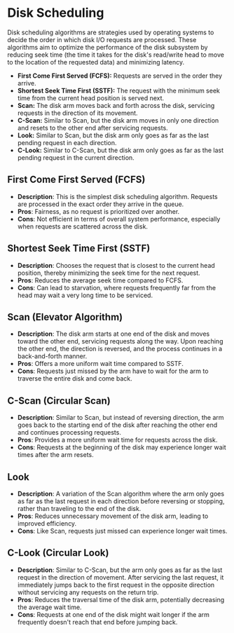 # Disk Scheduling

Disk scheduling algorithms are strategies used by operating systems to decide the order in which disk I/O requests are processed. These algorithms aim to optimize the performance of the disk subsystem by reducing seek time (the time it takes for the disk's read/write head to move to the location of the requested data) and minimizing latency.

- **First Come First Served (FCFS):** Requests are served in the order they arrive.
- **Shortest Seek Time First (SSTF):** The request with the minimum seek time from the current head position is served next.
- **Scan:** The disk arm moves back and forth across the disk, servicing requests in the direction of its movement.
- **C-Scan:** Similar to Scan, but the disk arm moves in only one direction and resets to the other end after servicing requests.
- **Look:** Similar to Scan, but the disk arm only goes as far as the last pending request in each direction.
- **C-Look:** Similar to C-Scan, but the disk arm only goes as far as the last pending request in the current direction.

## **First Come First Served (FCFS)**

- **Description**: This is the simplest disk scheduling algorithm. Requests are processed in the exact order they arrive in the queue.
- **Pros**: Fairness, as no request is prioritized over another.
- **Cons**: Not efficient in terms of overall system performance, especially when requests are scattered across the disk.

## **Shortest Seek Time First (SSTF)**

- **Description**: Chooses the request that is closest to the current head position, thereby minimizing the seek time for the next request.
- **Pros**: Reduces the average seek time compared to FCFS.
- **Cons**: Can lead to starvation, where requests frequently far from the head may wait a very long time to be serviced.

## **Scan (Elevator Algorithm)**

- **Description**: The disk arm starts at one end of the disk and moves toward the other end, servicing requests along the way. Upon reaching the other end, the direction is reversed, and the process continues in a back-and-forth manner.
- **Pros**: Offers a more uniform wait time compared to SSTF.
- **Cons**: Requests just missed by the arm have to wait for the arm to traverse the entire disk and come back.

## **C-Scan (Circular Scan)**

- **Description**: Similar to Scan, but instead of reversing direction, the arm goes back to the starting end of the disk after reaching the other end and continues processing requests.
- **Pros**: Provides a more uniform wait time for requests across the disk.
- **Cons**: Requests at the beginning of the disk may experience longer wait times after the arm resets.

## **Look**

- **Description**: A variation of the Scan algorithm where the arm only goes as far as the last request in each direction before reversing or stopping, rather than traveling to the end of the disk.
- **Pros**: Reduces unnecessary movement of the disk arm, leading to improved efficiency.
- **Cons**: Like Scan, requests just missed can experience longer wait times.

## **C-Look (Circular Look)**

- **Description**: Similar to C-Scan, but the arm only goes as far as the last request in the direction of movement. After servicing the last request, it immediately jumps back to the first request in the opposite direction without servicing any requests on the return trip.
- **Pros**: Reduces the traversal time of the disk arm, potentially decreasing the average wait time.
- **Cons**: Requests at one end of the disk might wait longer if the arm frequently doesn't reach that end before jumping back.
